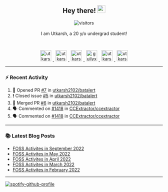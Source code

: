 <h2 align="center">
  <b>Hey there!</b> <img src="https://media.giphy.com/media/hvRJCLFzcasrR4ia7z/giphy.gif" width="25px">
</h2>

<p align="center">
  <img src="https://visitor-badge.glitch.me/badge?page_id=utkarsh2102" alt="visitors">
  <br/>
  <br/>
  I am Utkarsh, a 20 y/o undergrad student!
</p>

<br/>
<p align="center">
<a href="https://nm.debian.org/person/utkarsh/">
  <img alt="utkarsh2102 | Debian" width="35px" src="https://www.flaticon.com/svg/static/icons/svg/226/226772.svg" hspace="5"/>
</a>
<a href="https://twitter.com/utkarsh2102">
  <img alt="utkarsh2102 | Twitter" width="35px" src="https://image.flaticon.com/icons/svg/2111/2111703.svg" hspace="5"/>
</a>
<a href="mailto:utkarsh@debian.org">
  <img alt="utkarsh2102 | Mail" width="35px" src="https://www.flaticon.com/svg/static/icons/svg/893/893315.svg" hspace="5"/>
</a>
<a href="https://open.spotify.com/user/wr6c7rh4fwc5fvibnwrwwzlrn">
  <img alt="guilyx's Spotify" width="35px" src="https://image.flaticon.com/icons/svg/2111/2111627.svg" hspace="5"/>
</a>
<a href="https://www.linkedin.com/in/utkarsh2102"><img alt="utkarsh2102 | LinkedIn" width="35px" src="https://image.flaticon.com/icons/svg/2111/2111465.svg" hspace="5"/>
</a>
<a href="https://www.instagram.com/utkarsh2102">
  <img alt="utkarsh2102 | Instagram" width="35px" src="https://image.flaticon.com/icons/svg/2111/2111421.svg" hspace="5"/>
</a>
</p>

---

### :zap: Recent Activity

<!--START_SECTION:activity-->
1. 💪 Opened PR [#7](https://github.com/utkarsh2102/batalert/pull/7) in [utkarsh2102/batalert](https://github.com/utkarsh2102/batalert)
2. ❗️ Closed issue [#5](https://github.com/utkarsh2102/batalert/issues/5) in [utkarsh2102/batalert](https://github.com/utkarsh2102/batalert)
3. 🎉 Merged PR [#6](https://github.com/utkarsh2102/batalert/pull/6) in [utkarsh2102/batalert](https://github.com/utkarsh2102/batalert)
4. 🗣 Commented on [#1418](https://github.com/CCExtractor/ccextractor/issues/1418) in [CCExtractor/ccextractor](https://github.com/CCExtractor/ccextractor)
5. 🗣 Commented on [#1418](https://github.com/CCExtractor/ccextractor/issues/1418) in [CCExtractor/ccextractor](https://github.com/CCExtractor/ccextractor)
<!--END_SECTION:activity-->

---

### :books: Latest Blog Posts

<!-- BLOG-POST-LIST:START -->
- [FOSS Activites in September 2022](https://utkarsh2102.com/posts/foss-in-sept-22/)
- [FOSS Activites in May 2022](https://utkarsh2102.com/posts/foss-in-may-22/)
- [FOSS Activites in April 2022](https://utkarsh2102.com/posts/foss-in-april-22/)
- [FOSS Activites in March 2022](https://utkarsh2102.com/posts/foss-in-march-22/)
- [FOSS Activites in February 2022](https://utkarsh2102.com/posts/foss-in-feb-22/)
<!-- BLOG-POST-LIST:END -->

---

[![spotify-github-profile](https://spotify-github-profile.vercel.app/api/view?uid=wr6c7rh4fwc5fvibnwrwwzlrn&cover_image=true)](https://spotify-github-profile.vercel.app/api/view?uid=wr6c7rh4fwc5fvibnwrwwzlrn&redirect=true)
